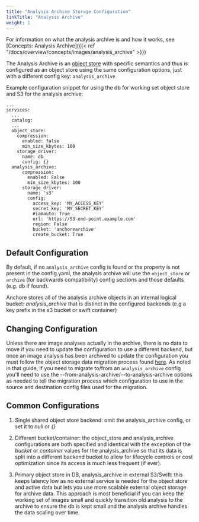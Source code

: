 ```yaml
---
title: "Analysis Archive Storage Configuration"
linkTitle: "Analysis Archive"
weight: 1
---
```


For information on what the analysis archive is and how it works, see [Concepts: Analysis Archive]({{< ref "/docs/overview/concepts/images/analysis_archive" >}})

The Analysis Archive is an [object store](../object_store) with specific semantics and thus is configured as an object store using the same
configuration options, just with a different config key: `analysis_archive`

Example configuration snippet for using the db for working set object store and S3 for the analysis archive:

```
...
services:
  ...
  catalog:
  ...
  object_store:
    compression:
      enabled: false
      min_size_kbytes: 100
    storage_driver:
      name: db
      config: {}      
  analysis_archive:
      compression:
        enabled: False
        min_size_kbytes: 100
      storage_driver:
        name: 's3'
        config:
          access_key: 'MY_ACCESS_KEY'
          secret_key: 'MY_SECRET_KEY'
          #iamauto: True
          url: 'https://S3-end-point.example.com'
          region: False
          bucket: 'anchorearchive'
          create_bucket: True
```

## Default Configuration

By default, if no `analysis_archive` config is found or the property is not present in the config.yaml, the analysis archive
will use the `object_store` or `archive` (for backwards compatibility) config sections and those defaults (e.g. db if found).

Anchore stores all of the analysis archive objects in an internal logical bucket: _analysis_archive_ that is distinct in
the configured backends (e.g a key prefix in the s3 bucket or swift container)

## Changing Configuration

Unless there are image analyses actually in the archive, there is no data to move if you need to update the configuration
to use a different backend, but once an image analysis has been archived to update the configuration you must follow
the object storage data migration process found [here](../object_store/migration). As noted in that guide, if you need
to migrate to/from an `analysis_archive` config you'll need to use the --from-analysis-archive/--to-analysis-archive 
options as needed to tell the migration process which configuration to use in the source and destination config files 
used for the migration.


## Common Configurations

1. Single shared object store backend: omit the analysis_archive config, or set it to _null_ or _{}_

2. Different bucket/container: the object_store and analysis_archive configurations are both specified and identical
with the exception of the _bucket_ or _container_ values for the analysis_archive so that its data is split into a
different backend bucket to allow for lifecycle controls or cost optimization since its access is much less frequent (if ever).

3. Primary object store in DB, analysis_archive in external S3/Swift: this keeps latency low as no external service is 
needed for the object store and active data but lets you use more scalable external object storage for archive data. This
approach is most beneficial if you can keep the working set of images small and quickly transition old analysis to the
archive to ensure the db is kept small and the analysis archive handles the data scaling over time.

